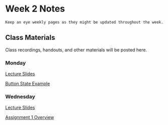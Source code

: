 Week 2 Notes
============================

```{note}
Keep an eye weekly pages as they might be updated throughout the week.
```

## Class Materials

Class recordings, handouts, and other materials will be posted here.

### Monday

<a href="../resources/INF_134_s23_Week_2_Mon.pdf">Lecture Slides</a>

<a href="https://web.stanford.edu/class/archive/cs/cs103/cs103.1142/button-fsm/">Button State Example</a>

### Wednesday

<a href="../resources/INF_134_s23_Week_2_Wed.pdf">Lecture Slides</a>

[Assignment 1 Overview](https://uci.yuja.com/V/Video?v=7670432&node=32623477&a=148040308&autoplay=1)
